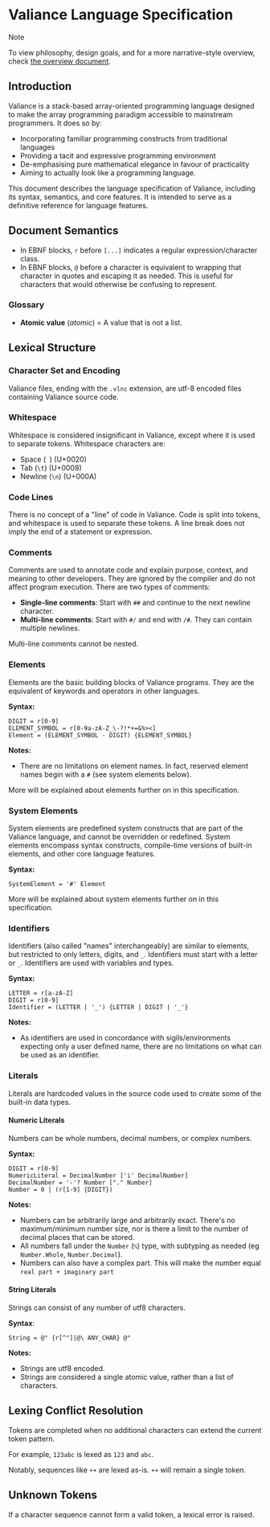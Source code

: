 # Valiance Language Specification

> [!NOTE]
> To view philosophy, design goals, and for a more narrative-style
> overview, check [the overview document](overview.md).

## Introduction

Valiance is a stack-based array-oriented programming language designed to make the
array programming paradigm accessible to mainstream programmers. It does
so by:

- Incorporating familiar programming constructs from traditional languages
- Providing a tacit and expressive programming environment
- De-emphasising pure mathematical elegance in favour of practicality
- Aiming to actually look like a programming language.

This document describes the language specification of Valiance, including its syntax,
semantics, and core features. It is intended to serve as a definitive reference for
language features.

## Document Semantics

- In EBNF blocks, `r` before `[...]` indicates a regular expression/character class.
- In EBNF blocks, `@` before a character is equivalent to wrapping that character in quotes and escaping it as needed. This is useful for characters that would otherwise be confusing to represent.

### Glossary

- **Atomic value** (_atomic_) = A value that is not a list. 

## Lexical Structure

### Character Set and Encoding

Valiance files, ending with the `.vlnc` extension, are utf-8 encoded files containing Valiance source code.

### Whitespace

Whitespace is considered insignificant in Valiance, except where it is used to separate tokens. Whitespace characters are:

- Space (` `) (U+0020)
- Tab (`\t`) (U+0009)
- Newline (`\n`) (U+000A)

### Code Lines

There is no concept of a "line" of code in Valiance. Code is split into tokens, and whitespace is used to separate these tokens. A line break does not imply the end of a statement or expression.

### Comments

Comments are used to annotate code and explain purpose, context, and meaning to other developers. They are ignored by the compiler and do not affect program execution. There are two types of comments:

- **Single-line comments**: Start with `##` and continue to the next newline character.
- **Multi-line comments**: Start with `#/` and end with `/#`. They can contain multiple newlines.

Multi-line comments cannot be nested.

### Elements

Elements are the basic building blocks of Valiance programs. They are the equivalent of keywords and operators in other languages.

**Syntax:**

```ebnf
DIGIT = r[0-9]
ELEMENT_SYMBOL = r[0-9a-zA-Z_\-?!*+=&%><]
Element = (ELEMENT_SYMBOL - DIGIT) {ELEMENT_SYMBOL}
```

**Notes:**

- There are no limitations on element names. In fact, reserved element names begin with a `#` (see system elements below).

More will be explained about elements further on in this specification.

### System Elements

System elements are predefined system constructs that are part of the Valiance language, and cannot be overridden or redefined. System elements encompass syntax constructs, compile-time versions of built-in elements, and other core language features.

**Syntax:**

```ebnf
SystemElement = '#' Element
```

More will be explained about system elements further on in this specification.

### Identifiers

Identifiers (also called "names" interchangeably) are similar to elements, but restricted to only letters, digits, and `_`. Identifiers must start with a letter or `_`. Identifiers are used with variables and types.

**Syntax:**

```ebnf
LETTER = r[a-zA-Z]
DIGIT = r[0-9]
Identifier = (LETTER | '_') {LETTER | DIGIT | '_'}
```

**Notes:**

- As identifiers are used in concordance with sigils/environments expecting only a user defined name, there are no limitations on what can be used as an identifier.

### Literals

Literals are hardcoded values in the source code used to create some of the built-in data types.

#### Numeric Literals

Numbers can be whole numbers, decimal numbers, or complex numbers.

**Syntax:**

```ebnf
DIGIT = r[0-9]
NumericLiteral = DecimalNumber ['i' DecimalNumber]
DecimalNumber = '-'? Number ["." Number]
Number = 0 | (r[1-9] {DIGIT})
```

**Notes:**

- Numbers can be arbitrarily large and arbitrarily exact. There's no maximum/minimum number size, nor is there a limit to the number of decimal places that can be stored. 
- All numbers fall under the `Number` (`ℕ`) type, with subtyping as needed (eg `Number.Whole`, `Number.Decimal`).
- Numbers can also have a complex part. This will make the number equal `real part + imaginary part`

#### String Literals

Strings can consist of any number of utf8 characters. 

**Syntax**:

```ebnf
String = @" {r[^"]|@\ ANY_CHAR} @"
```

**Notes:**

- Strings are utf8 encoded. 
- Strings are considered a single atomic value, rather than a list of characters.

## Lexing Conflict Resolution

Tokens are completed when no additional characters can extend the current token pattern.

For example, `123abc` is lexed as `123` and `abc`.

Notably, sequences like `++` are lexed as-is. `++` will remain a single token. 


## Unknown Tokens

If a character sequence cannot form a valid token, a lexical error is raised.